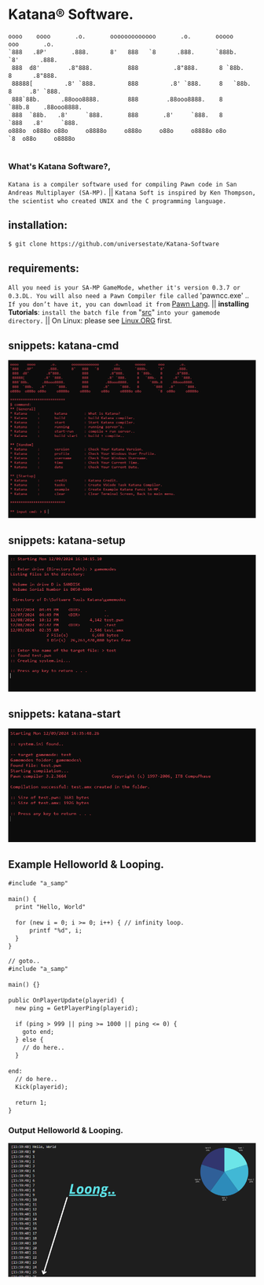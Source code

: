 # Katana® Software.
```
oooo    oooo       .o.       ooooooooooooo       .o.       ooooo      ooo       .o.       
`888   .8P'       .888.      8'   888   `8      .888.      `888b.     `8'      .888.      
 888  d8'        .8"888.          888          .8"888.      8 `88b.    8      .8"888.     
 88888[         .8' `888.         888         .8' `888.     8   `88b.  8     .8' `888.    
 888`88b.      .88ooo8888.        888        .88ooo8888.    8     `88b.8    .88ooo8888.   
 888  `88b.   .8'     `888.       888       .8'     `888.   8       `888   .8'     `888.  
o888o  o888o o88o     o8888o     o888o     o88o     o8888o o8o        `8  o88o     o8888o 
```
#
### What's Katana Software?,
`Katana is a compiler software used for compiling Pawn code in San Andreas Multiplayer (SA-MP).` ||
`Katana Soft is inspired by Ken Thompson, the scientist who created UNIX and the C programming language.`
## installation:
```
$ git clone https://github.com/universestate/Katana-Software
```
## requirements:
`All you need is your SA-MP GameMode, whether it's version 0.3.7 or 0.3.DL. You will also need a Pawn Compiler file called` 'pawncc.exe' .. `If you don’t have it, you can download it from` [Pawn Lang](https://github.com/pawn-lang/compiler/releases).
|| **installing Tutorials**: `install the batch file from` "[src](https://github.com/universestate/Katana-Software/tree/e193de36c726be3fb41689e0bf7231b5d605dd00/src)" `into your gamemode directory.`
|| On Linux: please see [Linux.ORG](https://www.linux.org/threads/running-windows-batch-files-on-linux.11205/) first.
## snippets: katana-cmd
![image](katana/katana-cmd.png)
## snippets: katana-setup
![image](katana/katana-setup.png)
## snippets: katana-start
![image](katana/katana-start.png)
## Example Helloworld & Looping.
```pwn
#include "a_samp"

main() {
  print "Hello, World"

  for (new i = 0; i >= 0; i++) { // infinity loop.
      printf "%d", i;
  }
}
```
```pwn
// goto..
#include "a_samp"

main() {}

public OnPlayerUpdate(playerid) {
  new ping = GetPlayerPing(playerid);

  if (ping > 999 || ping >= 1000 || ping <= 0) {
    goto end;
  } else {
    // do here..
  }

end:
  // do here..
  Kick(playerid);

  return 1;
}
```
### Output Helloworld & Looping.
![image](space.png)
